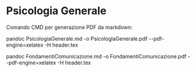 # Psicologia Generale

Comando CMD per generazione PDF da markdown: 

pandoc PsicologiaGenerale.md -o PsicologiaGenerale.pdf --pdf-engine=xelatex -H header.tex

pandoc FondamentiComunicazione.md -o FondamentiComunicazione.pdf --pdf-engine=xelatex -H header.tex
